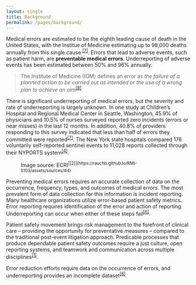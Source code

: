```yaml
---
layout: single
title: Background
permalink: /pages/background/
---
```


Medical errors are estimated to be the eighth leading cause of death in the United States, with the Institue of Medicine estimating up to 98,000 deaths annually from this single cause <sup>[[7]](https://rauchb.github.io/RMI-5103/assets/sources/#7)</sup>. Errors that lead to adverse events, such as patient harm, are **preventable medical errors**. Underreporting of adverse events has been estimated between 50% and 96% annually.
> The Institute of Medicine (IOM) defines an error as *the failure of a planned action to be carried out as intended or the use of a wrong plan to achieve an aim*<sup>[[8]](https://rauchb.github.io/RMI-5103/assets/sources/#8)</sup> 

There is significant underreporting of medical errors, but the severity and rate of underreporting is largely unknown. In one study at Children’s Hospital and Regional Medical Center in Seattle, Washington, 45.9% of physicians and 10.5% of nurses surveyed reported zero incidents (errors or near misses) in the last 12 months. In addition, 40.8% of providers responding to this survey indicated that less than half of errors they committed were reported<sup>[[7]](https://rauchb.github.io/RMI-5103/assets/sources/#7)</sup>. The New York state hospitals compared 176 voluntarily self-reported sentinel events to 11,028 reports collected through their NYPORTS system<sup>[[4]](https://rauchb.github.io/RMI-5103/assets/sources/#4)</sup>. 

<figure class="align-center">
  <img src="{{ site.url }}{{ site.baseurl }}/assets/images/self-perception-reporting-source2.png" alt="">
  <figcaption>Image source: ECRI<sup>[[2]](https://rauchb.github.io/RMI-5103/assets/sources/#4)</figcaption>
</figure>

Preventing medical errors requires an accurate collection of data on the occurrence, frequency, types, and outcomes of medical errors. The most prevalent form of data collection for this information is incident reporting. Many healthcare organizations utilize error-based patient safety metrics. Error reporting requires identification of the error and action of reporting. Underreporting can occur when either of these steps fail<sup>[[6]](https://rauchb.github.io/RMI-5103/assets/sources/#6)</sup>.   

Patient safety movement brings risk management to the forefront of clinical care – providing the opportunity for preventative measures – compared to the traditional post-event litigation approach. Predicable processes that produce dependable patient safety outcomes require a just culture, open reporting systems, and teamwork and communication across multiple disciplines<sup>[[1]](https://rauchb.github.io/RMI-5103/assets/sources/#1)</sup>.

Error reduction efforts require data on the occurrence of errors, and underreporting provides an incomplete dataset<sup>[[8]](https://rauchb.github.io/RMI-5103/assets/sources/#8)</sup>. 